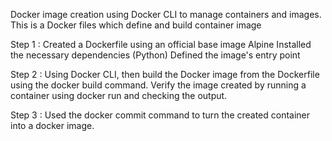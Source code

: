 Docker image creation using Docker CLI to manage containers and images.
This is a Docker files which define and build container image

Step 1 :
Created a Dockerfile using an official base image Alpine 
Installed the necessary dependencies (Python)
Defined the image's entry point


Step 2 :
Using Docker CLI, then build the Docker image from the Dockerfile using the docker build command.
Verify the image created by running a container using docker run and checking the output.


Step 3 :
Used the docker commit command to turn the created container into a docker image.
